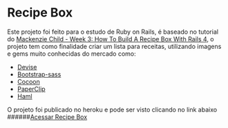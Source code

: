# Recipe Box

Este projeto foi feito para o estudo de Ruby on Rails, é baseado no tutorial do [Mackenzie Child - Week 3: How To Build A Recipe Box With Rails 4](http://mackenziechild.me/12-in-12/3/), o projeto tem como finalidade criar um lista para receitas, utilizando imagens e gems muito conhecidas do mercado como:

* [Devise](https://github.com/plataformatec/devise)
* [Bootstrap-sass](https://github.com/twbs/bootstrap-sass)
* [Cocoon](https://github.com/nathanvda/cocoon)
* [PaperClip](https://github.com/thoughtbot/paperclip)
* [Haml](http://haml.info/)

O projeto foi publicado no heroku e pode ser visto clicando no link abaixo
######[Acessar Recipe Box]()
